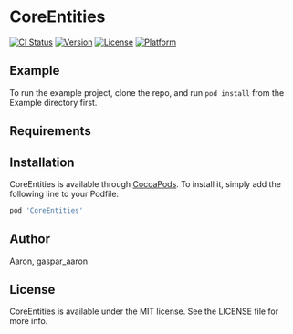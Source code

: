 # CoreEntities

[![CI Status](https://img.shields.io/travis/Aaron/CoreEntities.svg?style=flat)](https://travis-ci.org/Aaron/CoreEntities)
[![Version](https://img.shields.io/cocoapods/v/CoreEntities.svg?style=flat)](https://cocoapods.org/pods/CoreEntities)
[![License](https://img.shields.io/cocoapods/l/CoreEntities.svg?style=flat)](https://cocoapods.org/pods/CoreEntities)
[![Platform](https://img.shields.io/cocoapods/p/CoreEntities.svg?style=flat)](https://cocoapods.org/pods/CoreEntities)

## Example

To run the example project, clone the repo, and run `pod install` from the Example directory first.

## Requirements

## Installation

CoreEntities is available through [CocoaPods](https://cocoapods.org). To install
it, simply add the following line to your Podfile:

```ruby
pod 'CoreEntities'
```

## Author

Aaron, gaspar_aaron

## License

CoreEntities is available under the MIT license. See the LICENSE file for more info.
